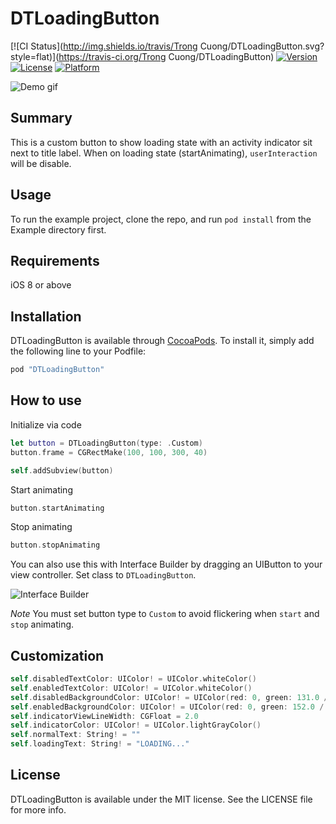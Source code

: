 # DTLoadingButton

[![CI Status](http://img.shields.io/travis/Trong Cuong/DTLoadingButton.svg?style=flat)](https://travis-ci.org/Trong Cuong/DTLoadingButton)
[![Version](https://img.shields.io/cocoapods/v/DTLoadingButton.svg?style=flat)](http://cocoapods.org/pods/DTLoadingButton)
[![License](https://img.shields.io/cocoapods/l/DTLoadingButton.svg?style=flat)](http://cocoapods.org/pods/DTLoadingButton)
[![Platform](https://img.shields.io/cocoapods/p/DTLoadingButton.svg?style=flat)](http://cocoapods.org/pods/DTLoadingButton)

![Demo gif](https://github.com/trongcuong1710/DTLoadingButton/blob/master/DTLoadingButton.gif)

## Summary

This is a custom button to show loading state with an activity indicator sit next to title label. When on loading state (startAnimating), `userInteraction` will be disable.

## Usage

To run the example project, clone the repo, and run `pod install` from the Example directory first.

## Requirements

iOS 8 or above

## Installation

DTLoadingButton is available through [CocoaPods](http://cocoapods.org). To install
it, simply add the following line to your Podfile:

```ruby
pod "DTLoadingButton"
```

## How to use

Initialize via code

```swift
let button = DTLoadingButton(type: .Custom)
button.frame = CGRectMake(100, 100, 300, 40)

self.addSubview(button)
```

Start animating

```swift
button.startAnimating
```

Stop animating

```swift
button.stopAnimating
```

You can also use this with Interface Builder by dragging an UIButton to your view controller. Set class to `DTLoadingButton`.

![Interface Builder](https://github.com/trongcuong1710/DTLoadingButton/blob/master/Screen.Shot.2016-03-02.at.12.02.44.png)

*Note* You must set button type to `Custom` to avoid flickering when `start` and `stop` animating.

## Customization

```swift
self.disabledTextColor: UIColor! = UIColor.whiteColor()
self.enabledTextColor: UIColor! = UIColor.whiteColor()
self.disabledBackgroundColor: UIColor! = UIColor(red: 0, green: 131.0 / 255.0, blue: 191.0 / 255.0, alpha: 1.0)
self.enabledBackgroundColor: UIColor! = UIColor(red: 0, green: 152.0 / 255.0, blue: 215.0 / 255.0, alpha: 1.0) 
self.indicatorViewLineWidth: CGFloat = 2.0 
self.indicatorColor: UIColor! = UIColor.lightGrayColor() 
self.normalText: String! = "" 
self.loadingText: String! = "LOADING..."
```

## License

DTLoadingButton is available under the MIT license. See the LICENSE file for more info.

